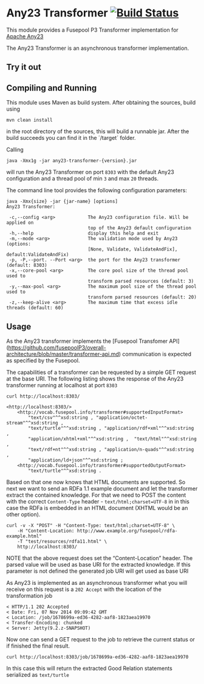 # Any23 Transformer [![Build Status](https://travis-ci.org/fusepoolP3/p3-any23-transformer.svg)](https://travis-ci.org/fusepoolP3/p3-any23-transformer)

This module provides a Fusepool P3 Transformer implementation for 
[Apache Any23](http://any23.apache.org)

The Any23 Transformer is an asynchronous transformer implementation.

## Try it out

## Compiling and Running

This module uses Maven as build system. After obtaining the sources, build using

    mvn clean install

in the root directory of the sources, this will build a runnable jar. 
After the build succeeds you can find it in the ´/target´ folder.

Calling

    java -Xmx1g -jar any23-transformer-{version}.jar

will run the Any23 Transformer on port `8303` with the default Any23 configuration
and a thread pool of min `3` and max `20` threads.

The command line tool provides the following configuration parameters:

    java -Xmx{size} -jar {jar-name} [options]
    Any23 Transformer:
    
     -c,--config <arg>            The Any23 configuration file. Will be applied on
                                  top of the Any23 default configuration
     -h,--help                    display this help and exit
     -m,--mode <arg>              The validation mode used by Any23 (options:
                                  [None, Validate, ValidateAndFix], default:ValidateAndFix)
     -p, -P,--port. --Port <arg>  the port for the Any23 transformer (default: 8303)
     -x,--core-pool <arg>         The core pool size of the thread pool used to
                                  transform parsed resources (default: 3)
     -y,--max-pool <arg>          The maximum pool size of the thread pool used to
                                  transform parsed resources (default: 20)
     -z,--keep-alive <arg>        The maximum time that excess idle threads (default: 60)


## Usage

As the Any23 transformer implements the [Fusepool Transfomer API]
(https://github.com/fusepoolP3/overall-architecture/blob/master/transformer-api.md) 
communication is expected as specified by the Fusepool.

The capabilities of a transformer can be requested by a simple GET request at 
the base URI. The following listing shows the response of the Any23 transformer 
running at localhost at port `8303`

    curl http://localhost:8303/

    <http://localhost:8303/>
        <http://vocab.fusepool.info/transformer#supportedInputFormat>
            "text/csv"^^xsd:string , "application/octet-stream"^^xsd:string ,
            "text/turtle"^^xsd:string , "application/rdf+xml"^^xsd:string ,
            "application/xhtml+xml"^^xsd:string ,  "text/html"^^xsd:string ,
            "text/rdf+nt"^^xsd:string , "application/n-quads"^^xsd:string ,
            "application/ld+json"^^xsd:string ;
        <http://vocab.fusepool.info/transformer#supportedOutputFormat>
            "text/turtle"^^xsd:string .

Based on that one now knows that HTML documents are supported. So next we want 
to send an RDFa 1.1 example document and let the transformer extract the 
contained knowledge. For that we need to POST the content with the correct
`Content-Type` header - `text/html;charset=UTF-8` in in this case the 
RDFa is embedded in an HTML document (XHTML would be an other option). 

    curl -v -X "POST" -H "Content-Type: text/html;charset=UTF-8" \
        -H "Content-Location: http://www.example.org/fusepool/rdfa-example.html" 
        -T "test/resources/rdfa11.html" \
        http://localhost:8303/

NOTE that the above request does set the “Content-Location” header. The parsed 
value will be used as base URI for the extracted knowledge. If this parameter 
is not defined the generated job URI will get used as base URI

As Any23 is implemented as an asynchronous transformer what you will receive on 
this request is a `202 Accept` with the location of the transformation job

    < HTTP/1.1 202 Accepted
    < Date: Fri, 07 Nov 2014 09:09:42 GMT
    < Location: /job/1678699a-ed36-4282-aaf8-1823aea19970
    < Transfer-Encoding: chunked
    < Server: Jetty(9.2.z-SNAPSHOT)

Now one can send a GET request to the job to retrieve the current status or if 
finished the final result.

    curl http://localhost:8303/job/1678699a-ed36-4282-aaf8-1823aea19970

In this case this will return the extracted Good Relation statements 
serialized as `text/turtle`

